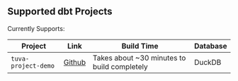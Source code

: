 ## Supported dbt Projects

Currently Supports:

| Project             | Link                                          | Build Time                                  | Database |
| ------------------- | --------------------------------------------- | ------------------------------------------- | -------- |
| `tuva-project-demo` | [Github](https://github.com/tuva-health/demo) | Takes about ~30 minutes to build completely | DuckDB   |
